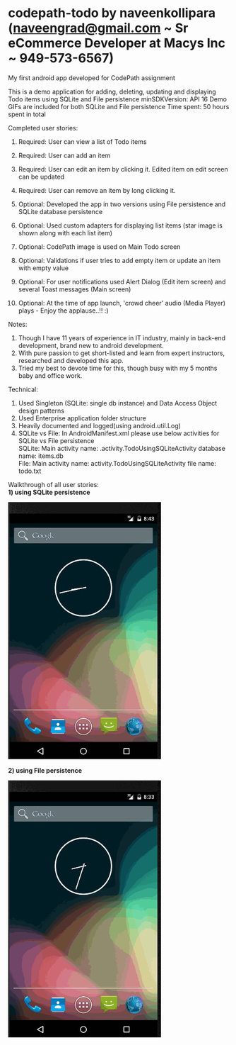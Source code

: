 # codepath-todo by naveenkollipara (naveengrad@gmail.com ~ Sr eCommerce Developer at Macys Inc ~ 949-573-6567)
My first android app developed for CodePath assignment

This is a demo application for adding, deleting, updating and displaying Todo items using SQLite and File persistence
minSDKVersion: API 16
Demo GIFs are included for both SQLite and File persistence
Time spent: 50 hours spent in total

Completed user stories:

 1) Required: User can view a list of Todo items
 2) Required: User can add an item
 3) Required: User can edit an item by clicking it. Edited item on edit screen can be updated
 4) Required: User can remove an item by long clicking it. 
 
 5) Optional: Developed the app in two versions using File persistence and SQLite database persistence
 6) Optional: Used custom adapters for displaying list items (star image is shown along with each list item)
 7) Optional: CodePath image is used on Main Todo screen
 8) Optional: Validations if user tries to add empty item or update an item with empty value
 9) Optional: For user notifications used Alert Dialog (Edit item screen) and several Toast messages (Main screen)
 10) Optional: At the time of app launch, 'crowd cheer' audio (Media Player) plays - Enjoy the applause..!! :)
 
 
Notes:

 1) Though I have 11 years of experience in IT industry, mainly in back-end development, brand new to android development.
 2) With pure passion to get short-listed and learn from expert instructors, researched and developed this app.
 3) Tried my best to devote time for this, though busy with my 5 months baby and office work.
 
 Technical:
 1) Used Singleton (SQLite: single db instance) and Data Access Object design patterns
 2) Used Enterprise application folder structure
 3) Heavily documented and logged(using android.util.Log)
 4) SQLite vs File: In AndroidManifest.xml please use below activities for SQLite vs File persistence        
	SQLite: 
		Main activity name: .activity.TodoUsingSQLiteActivity
		database name: items.db			
        File: 
		Main activity name: activity.TodoUsingSQLiteActivity
		file name: todo.txt

Walkthrough of all user stories:
<br>
<b>1) using SQLite persistence</b>
<p><a href="sqlite-persistence.gif" target="_blank"><img src="sqlite-persistence.gif" alt="SQLite persistence demo Video Walkthrough" style="max-width:100%;"></a></p>


<b>2) using File persistence</b>
<p><a href="file-persistence.gif" target="_blank"><img src="file-persistence.gif" alt="File persistence demo Video Walkthrough" style="max-width:100%;"></a></p>
